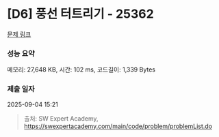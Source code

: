 # [D6] 풍선 터트리기 - 25362 

[문제 링크](https://swexpertacademy.com/main/code/problem/problemDetail.do?contestProbId=AZkM8rAaxvHHBITM) 

### 성능 요약

메모리: 27,648 KB, 시간: 102 ms, 코드길이: 1,339 Bytes

### 제출 일자

2025-09-04 15:21



> 출처: SW Expert Academy, https://swexpertacademy.com/main/code/problem/problemList.do